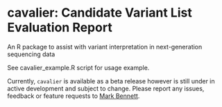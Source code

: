 # cavalier: Candidate Variant List Evaluation Report

An R package to assist with variant interpretation in next-generation sequencing data

See cavalier_example.R script for usage example.

Currently, `cavalier` is available as a beta release however is still under in active development and subject to change. Please report any issues, feedback or feature requests to [Mark Bennett](mark.bennett@wehi.edu.au).

